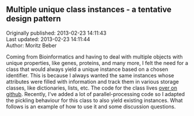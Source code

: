 ## Multiple unique class instances - a tentative design pattern  
Originally published: 2013-02-23 14:11:43  
Last updated: 2013-02-23 14:11:44  
Author: Moritz Beber  
  
Coming from Bioinformatics and having to deal with multiple objects with unique properties, like genes, proteins, and many more, I felt the need for a class that would always yield a unique instance based on a chosen identifier. This is because I always wanted the same instances whose attributes were filled with information and track them in various storage classes, like dictionaries, lists, etc. The code for the class lives [over on github](https://github.com/Midnighter/unique-base). Recently, I've added a lot of parallel-processing code so I adapted the pickling behaviour for this class to also yield existing instances. What follows is an example of how to use it and some discussion questions.